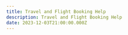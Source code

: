 ```yaml
---
title: Travel and Flight Booking Help
description: Travel and Flight Booking Help
date: 2023-12-03T21:00:00.000Z
---
```


